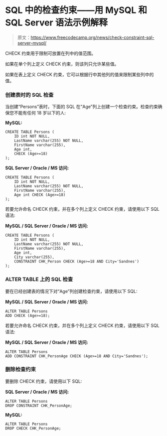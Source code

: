 # SQL 中的检查约束——用 MySQL 和 SQL Server 语法示例解释

> 原文：<https://www.freecodecamp.org/news/check-constraint-sql-server-mysql/>

CHECK 约束用于限制可放置在列中的值范围。

如果在单个列上定义 CHECK 约束，则该列只允许某些值。

如果在表上定义 CHECK 约束，它可以根据行中其他列的值来限制某些列中的值。

### 创建表时的 SQL 检查

当创建“Persons”表时，下面的 SQL 在“Age”列上创建一个检查约束。检查约束确保您不能有任何 18 岁以下的人:

**MySQL:**

```
CREATE TABLE Persons (
    ID int NOT NULL,
    LastName varchar(255) NOT NULL,
    FirstName varchar(255),
    Age int,
    CHECK (Age>=18)
); 
```

**SQL Server / Oracle / MS 访问:**

```
CREATE TABLE Persons (
    ID int NOT NULL,
    LastName varchar(255) NOT NULL,
    FirstName varchar(255),
    Age int CHECK (Age>=18)
); 
```

若要允许命名 CHECK 约束，并在多个列上定义 CHECK 约束，请使用以下 SQL 语法:

**MySQL / SQL Server / Oracle / MS 访问:**

```
CREATE TABLE Persons (
    ID int NOT NULL,
    LastName varchar(255) NOT NULL,
    FirstName varchar(255),
    Age int,
    City varchar(255),
    CONSTRAINT CHK_Person CHECK (Age>=18 AND City='Sandnes')
); 
```

### ALTER TABLE 上的 SQL 检查

要在已经创建表的情况下对“Age”列创建检查约束，请使用以下 SQL:

**MySQL / SQL Server / Oracle / MS 访问:**

```
ALTER TABLE Persons
ADD CHECK (Age>=18); 
```

若要允许命名 CHECK 约束，并在多个列上定义 CHECK 约束，请使用以下 SQL 语法:

**MySQL / SQL Server / Oracle / MS 访问:**

```
ALTER TABLE Persons
ADD CONSTRAINT CHK_PersonAge CHECK (Age>=18 AND City='Sandnes'); 
```

### 删除检查约束

要删除 CHECK 约束，请使用以下 SQL:

**SQL Server / Oracle / MS 访问:**

```
ALTER TABLE Persons
DROP CONSTRAINT CHK_PersonAge; 
```

**MySQL:**

```
ALTER TABLE Persons
DROP CHECK CHK_PersonAge; 
```
